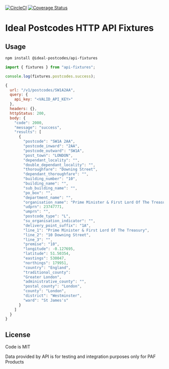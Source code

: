 [![CircleCI](https://circleci.com/gh/ideal-postcodes/api-fixtures.svg?style=svg)](https://circleci.com/gh/ideal-postcodes/api-fixtures) [![Coverage Status](https://coveralls.io/repos/github/ideal-postcodes/api-fixtures/badge.svg?branch=master)](https://coveralls.io/github/ideal-postcodes/api-fixtures?branch=master)

# Ideal Postcodes HTTP API Fixtures

## Usage

```bash
npm install @ideal-postcodes/api-fixtures
```

```javascript
import { fixtures } from "api-fixtures";

console.log(fixtures.postcodes.success);

{
  url: "/v1/postcodes/SW1A2AA",
  query: {
    api_key: "<VALID_API_KEY>"
  },
  headers: {},
  httpStatus: 200,
  body: {
    "code": 2000,
    "message": "success",
    "results": [
      {
        "postcode": "SW1A 2AA",
        "postcode_inward": "2AA",
        "postcode_outward": "SW1A",
        "post_town": "LONDON",
        "dependant_locality": "",
        "double_dependant_locality": "",
        "thoroughfare": "Downing Street",
        "dependant_thoroughfare": "",
        "building_number": "10",
        "building_name": "",
        "sub_building_name": "",
        "po_box": "",
        "department_name": "",
        "organisation_name": "Prime Minister & First Lord Of The Treasury",
        "udprn": 23747771,
        "umprn": "",
        "postcode_type": "L",
        "su_organisation_indicator": "",
        "delivery_point_suffix": "1A",
        "line_1": "Prime Minister & First Lord Of The Treasury",
        "line_2": "10 Downing Street",
        "line_3": "",
        "premise": "10",
        "longitude": -0.127695,
        "latitude": 51.50354,
        "eastings": 530047,
        "northings": 179951,
        "country": "England",
        "traditional_county":
        "Greater London",
        "administrative_county": "",
        "postal_county": "London",
        "county": "London",
        "district": "Westminster",
        "ward": "St James's"
      }
    ]
  }
}

```

## License

Code is MIT

Data provided by API is for testing and integration purposes only for PAF Products

